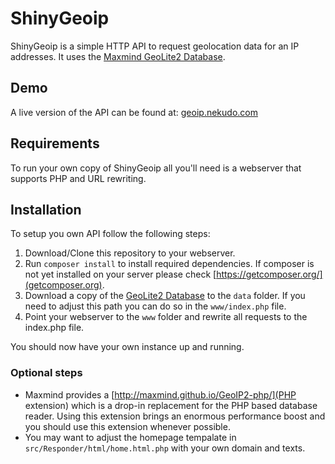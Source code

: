 ShinyGeoip
=====

ShinyGeoip is a simple HTTP API to request geolocation data for an IP addresses.
It uses the [Maxmind GeoLite2 Database](http://dev.maxmind.com/geoip/geoip2/geolite2/).

## Demo
A live version of the API can be found at: [geoip.nekudo.com](http://geoip.nekudo.com)
 
## Requirements
To run your own copy of ShinyGeoip all you'll need is a webserver that supports PHP and URL rewriting.

## Installation
To setup you own API follow the following steps:

1. Download/Clone this repository to your webserver.
2. Run ```composer install``` to install required dependencies. If composer is not yet installed on your server please
check [https://getcomposer.org/](getcomposer.org).
3. Download a copy of the [GeoLite2 Database](http://dev.maxmind.com/geoip/geoip2/geolite2/) to the ```data``` folder.
If you need to adjust this path you can do so in the ```www/index.php``` file.
4. Point your webserver to the ```www``` folder and rewrite all requests to the index.php file.

You should now have your own instance up and running.

### Optional steps

* Maxmind provides a [http://maxmind.github.io/GeoIP2-php/](PHP extension) which is a drop-in replacement for the
PHP based database reader. Using this extension brings an enormous performance boost and you should use this extension
whenever possible.
* You may want to adjust the homepage tempalate in ```src/Responder/html/home.html.php``` with your own domain
and texts.
